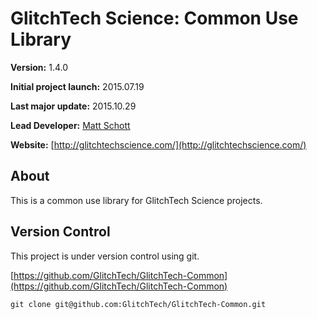 GlitchTech Science: Common Use Library
======================================

**Version:** 1.4.0

**Initial project launch:** 2015.07.19

**Last major update:** 2015.10.29

**Lead Developer:** [Matt Schott](glitchtechscience@gmail.com)

**Website:** [http://glitchtechscience.com/](http://glitchtechscience.com/)

About
-----

This is a common use library for GlitchTech Science projects.

Version Control
---------------

This project is under version control using git.

[https://github.com/GlitchTech/GlitchTech-Common](https://github.com/GlitchTech/GlitchTech-Common)

`git clone git@github.com:GlitchTech/GlitchTech-Common.git`

